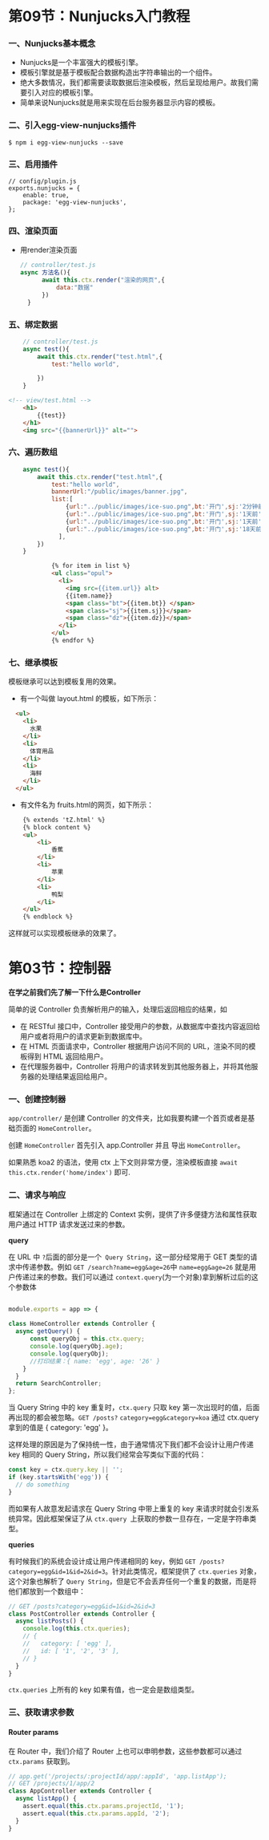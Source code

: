 # 第09节：Nunjucks入门教程

### 一、Nunjucks基本概念

* Nunjucks是一个丰富强大的模板引擎。
* 模板引擎就是基于模板配合数据构造出字符串输出的一个组件。
* 绝大多数情况，我们都需要读取数据后渲染模板，然后呈现给用户。故我们需要引入对应的模板引擎。
* 简单来说Nunjucks就是用来实现在后台服务器显示内容的模板。

### 二、引入egg-view-nunjucks插件

    $ npm i egg-view-nunjucks --save

### 三、启用插件

    // config/plugin.js
    exports.nunjucks = {
        enable: true,
        package: 'egg-view-nunjucks',
    };

### 四、渲染页面

* 用render渲染页面
  ```js
  // controller/test.js
  async 方法名(){
        await this.ctx.render("渲染的网页",{
            data:"数据"
        })
    }
  ```
 
### 五、绑定数据

``` js
    // controller/test.js
    async test(){
        await this.ctx.render("test.html",{
            test:"hello world",

        })
    }
```

``` html
<!-- view/test.html -->
    <h1>
        {{test}}
    </h1>
    <img src="{{bannerUrl}}" alt="">
```

### 六、遍历数组

``` js
    async test(){
        await this.ctx.render("test.html",{
            test:"hello world",
            bannerUrl:"/public/images/banner.jpg",
            list:[
                {url:"../public/images/ice-suo.png",bt:'开门',sj:'2分钟前',dz:'杭州'},
                {url:"../public/images/ice-suo.png",bt:'开门',sj:'1天前',dz:'广东'},
                {url:"../public/images/ice-suo.png",bt:'开门',sj:'1天前',dz:'杭州'},
                {url:"../public/images/ice-suo.png",bt:'开门',sj:'18天前',dz:'上海'},
              ],
        })
    }
```

``` html
            {% for item in list %}
            <ul class="opul">
              <li>
                <img src={{item.url}} alt>
                {{item.name}}
                <span class="bt">{{item.bt}} </span>
                <span class="sj">{{item.sj}}</span>
                <span class="dz">{{item.dz}}</span>
              </li>
            </ul>
            {% endfor %}
```

### 七、继承模板

模板继承可以达到模板复用的效果。

* 有一个叫做 layout.html 的模板，如下所示：

``` html
  <ul>
    <li>
      水果
    </li>
    <li>
      体育用品
    </li>
    <li>
      海鲜
    </li>
  </ul>
```

* 有文件名为 fruits.html的网页，如下所示：

```html
    {% extends 'tZ.html' %} 
    {% block content %}
    <ul>
        <li>
            香蕉
        </li>
        <li>
            苹果
        </li>
        <li>
            鸭梨
        </li>
    </ul>
    {% endblock %}
```

这样就可以实现模板继承的效果了。

# 第03节：控制器

**在学之前我们先了解一下什么是Controller**

简单的说 Controller 负责解析用户的输入，处理后返回相应的结果，如
* 在 RESTful 接口中，Controller 接受用户的参数，从数据库中查找内容返回给用户或者将用户的请求更新到数据库中。
* 在 HTML 页面请求中，Controller 根据用户访问不同的 URL，渲染不同的模板得到 HTML 返回给用户。
* 在代理服务器中，Controller 将用户的请求转发到其他服务器上，并将其他服务器的处理结果返回给用户。


### 一、创建控制器

``app/controller/`` 是创建 Controller 的文件夹，比如我要构建一个首页或者是基础页面的 ``HomeController``。

创建 ``HomeController`` 首先引入 app.Controller 并且 导出 ``HomeController``。

如果熟悉 koa2 的语法，使用 ctx 上下文则非常方便，渲染模板直接 ``await this.ctx.render('home/index')`` 即可.


### 二、请求与响应

框架通过在 Controller 上绑定的 Context 实例，提供了许多便捷方法和属性获取用户通过 HTTP 请求发送过来的参数。

**query**

在 URL 中 ``?``后面的部分是一个``` Query String```，这一部分经常用于 GET 类型的请求中传递参数。例如 ```GET /search?name=egg&age=26```中 ```name=egg&age=26``` 就是用户传递过来的参数。我们可以通过 ```context.query```(为一个对象)拿到解析过后的这个参数体
``` js

module.exports = app => {
 
class HomeController extends Controller {
  async getQuery() {
      const queryObj = this.ctx.query;
      console.log(queryObj.age);
      console.log(queryObj);
      //打印结果：{ name: 'egg', age: '26' }
    }
  }
  return SearchController;
};
``` 

当 Query String 中的 key 重复时，```ctx.query``` 只取 key 第一次出现时的值，后面再出现的都会被忽略。```GET /posts?``` ```category=egg&category=koa``` 通过 ctx.query 拿到的值是 { category: 'egg' }。

这样处理的原因是为了保持统一性，由于通常情况下我们都不会设计让用户传递 key 相同的 Query String，所以我们经常会写类似下面的代码：

```js
const key = ctx.query.key || '';
if (key.startsWith('egg')) {
  // do something
}
```

而如果有人故意发起请求在 Query String 中带上重复的 key 来请求时就会引发系统异常。因此框架保证了从 ```ctx.query ```上获取的参数一旦存在，一定是字符串类型。

**queries**

有时候我们的系统会设计成让用户传递相同的 key，例如 ```GET /posts?category=egg&id=1&id=2&id=3```。针对此类情况，框架提供了 ``ctx.queries`` 对象，这个对象也解析了 ``Query String``，但是它不会丢弃任何一个重复的数据，而是将他们都放到一个数组中：

``` js
// GET /posts?category=egg&id=1&id=2&id=3
class PostController extends Controller {
  async listPosts() {
    console.log(this.ctx.queries);
    // {
    //   category: [ 'egg' ],
    //   id: [ '1', '2', '3' ],
    // }
  }
}
```
``ctx.queries`` 上所有的 key 如果有值，也一定会是数组类型。

### 三、获取请求参数

#### Router params

在 Router 中，我们介绍了 Router 上也可以申明参数，这些参数都可以通过 ```ctx.params``` 获取到。

```js
// app.get('/projects/:projectId/app/:appId', 'app.listApp');
// GET /projects/1/app/2
class AppController extends Controller {
  async listApp() {
    assert.equal(this.ctx.params.projectId, '1');
    assert.equal(this.ctx.params.appId, '2');
  }
}
```